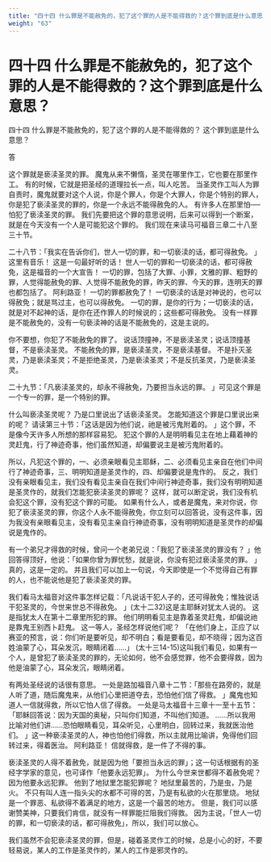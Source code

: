 ```yaml
---
title: "四十四 什么罪是不能赦免的，犯了这个罪的人是不能得救的？这个罪到底是什么意思？"
weight: "63"
---
```


# 四十四 什么罪是不能赦免的，犯了这个罪的人是不能得救的？这个罪到底是什么意思？

四十四 什么罪是不能赦免的，犯了这个罪的人是不能得救的？
这个罪到底是什么意思？

答

这个罪就是亵渎圣灵的罪。
魔鬼从来不懒惰，圣灵在哪里作工，它也要在那里作工。
有的时候，它就是把圣经的道理拉长一点，叫人吃苦。
当圣灵作工叫人为罪自责时，魔鬼就要对这个人说，你是个罪人，你是个大罪人，你是个特别的罪人，你是犯了亵渎圣灵的罪的，你是一个永远不能得赦免的人。
有许多人在那里怕──怕犯了亵渎圣灵的罪。
我们先要把这个罪的意思说明，后来可以得到一个断案，就是在今天没有一个人是可能犯这个罪的。
我们现在来读马可福音三章二十八至三十节。

二十八节：「我实在告诉你们，世人一切的罪，和一切亵渎的话，都可得赦免。
」这里有音乐！
这是一句最好听的话！
世人一切的罪和一切亵渎的话，都可得赦免，这是福音的一个大宣告！
一切的罪，包括了大罪、小罪，文雅的罪、粗野的罪，人觉得能赦免的罪、人觉得不能赦免的罪，昨天的罪、今天的罪，连明天的罪也都包括了。
阿利路亚！
一切的罪都赦免了！
一切亵渎的话是对神说的，也可以得赦免；就是骂过主，也可以得赦免。
一切的罪，是你的行为；一切亵渎的话，就是对不起神的话，是你在还作罪人的时候说的；这些都可得赦免。
没有一样罪是不能赦免的，没有一句亵渎神的话是不能赦免的，这是主说的。

你不要想，你犯了不能赦免的罪了。
说话顶撞神，不是亵渎圣灵；说话顶撞基督，不是亵渎圣灵。
不能赦免的罪，是亵渎圣灵，不是亵渎基督。
不是扑灭圣灵，乃是亵渎圣灵；不是拒绝圣灵，乃是亵渎圣灵；不是反抗圣灵，乃是亵渎圣灵。

二十九节：「凡亵渎圣灵的，却永不得赦免，乃要担当永远的罪。
」可见这个罪是一个专一的罪，是一个特别的罪。

什么叫亵渎圣灵呢？
乃是口里说出了话亵渎圣灵。
怎能知道这个罪是口里说出来的呢？
请读第三十节：「这话是因为他们说，祂是被污鬼附着的。
」这个罪，不是像今天许多人所想的那样容易犯。
犯这个罪的人是明明看见主在地上藉着神的灵赶鬼，行了神迹奇事，他们虽然知道，却偏要说主是被污鬼附着的。

所以，凡犯这个罪的，一、必须亲眼看见主耶稣，二、必须看见主亲自在他们中间行了神迹奇事，三、明明知道是圣灵作的，四、却偏要说是鬼作的。
反之，我们没有亲眼看见主，我们没有看见主亲自在我们中间行神迹奇事，我们没有明明知道是圣灵作的，就我们怎能犯亵渎圣灵的罪呢？
这样，就可以断定说，我们没有机会犯这个罪，没有犯这个罪的可能。
如果有什么人，或者是魔鬼，来对你说，你犯了亵渎圣灵的罪，你这个人永不能得赦免，你立刻可以回答说，没有这件事，因为我没有亲眼看见主，没有看见主亲自行神迹奇事，没有明明知道是圣灵作的却偏说是鬼作的。

有一个弟兄才得救的时候，曾问一个老弟兄说：「我犯了亵渎圣灵的罪没有？
」他回答得顶好，他说：「如果你曾为罪忧愁，就是说，你没有犯过亵渎圣灵的罪。
」真的，这是一定的。
并且我们可以加上一句说，今天即使是一个不觉得自己有罪的人，也不能说他是犯了亵渎圣灵的罪。

我们看马太福音对这件事怎样记载：「凡说话干犯人子的，还可得赦免；惟独说话干犯圣灵的，今世来世总不得赦免。
」(太十二32)这是主耶稣对犹太人说的。
这是指犹太人在第十二章里所犯的罪。
他们明明看见主是靠着圣灵赶鬼，却偏说祂是靠鬼王别西卜赶鬼。
这一等人，圣经怎样说他们呢？
「在他们身上，正应了以赛亚的预言，说：你们听是要听见，却不明白；看是要看见，却不晓得；因为这百姓油蒙了心，耳朵发沉，眼睛闭着……」
(太十三14-15)这叫我们看见，如果有一个人，是曾犯了亵渎圣灵的罪的，无论如何，他不会感觉罪，他不会要得救，因为他是油蒙了心，耳朵发沉，眼睛闭着。

有两处圣经说的话很有意思。
一处是路加福音八章十二节：「那些在路旁的，就是人听了道，随后魔鬼来，从他们心里把道夺去，恐怕他们信了得救。
」魔鬼也知道人一信就得救，所以它怕人信了得救。
一处是马太福音十三章十一至十五节：「耶稣回答说：因为天国的奥秘，只叫你们知道，不叫他们知道。
……所以我用比喻对他们讲……恐怕眼睛看见，耳朵听见，心里明白，回转过来，我就医治他们。
」这一种亵渎圣灵的人，神也怕他们得救，所以主就用比喻讲，免得他们回转过来，得着医治。
阿利路亚！
信就得救，是一件了不得的事。

亵渎圣灵的人得不着赦免，就是因为他「要担当永远的罪」；这一句话根据有的圣经字学家的意见，也可译作「他要永远犯罪」。
为什么今世来世都得不着赦免呢？
因为他要永远犯罪。
他到了地狱里怎能犯罪呢？
地狱里最苦的，乃是虫，乃是火。
不只有叫人连一指头尖的水都不可得的苦，乃是有私欲的火在那里烧。
地狱是一个罪恶、私欲得不着满足的地方，这是一个最苦的地方。
但是，我们可以感谢赞美神，只要我们肯信，就没有一样罪能拦阻我们得救。
因为主说，「世人一切的罪，和一切亵渎的话，都可得赦免」，所以，我们可以放心。

我们虽然不会犯亵渎圣灵的罪，但是，碰着圣灵作工的时候，总是小心的好，不要轻易说，某人的工作是圣灵作的，某人的工作是邪灵作的。
